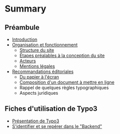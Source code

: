 # Summary

## Préambule
* [Introduction](README.md)
* [Organisation et fonctionnement](organisation-et-fonctionnement-du-site.md)
    * [Structure du site](structure-du-site.md)
    * [Étapes préalables à la conception du site](étapes-préalables-à-la-conception-du-site.md)
    * [Acteurs](acteurs.md)
    * [Mentions légales](mentions-légales.md)
* [Recommandations éditoriales](recommandations-éditoriales.md)
    * [Du papier à l'écran](du-papier-à-lécran.md)
    * [Composition d'un document à mettre en ligne](composition-dun-document-à-mettre-en-ligne.md)
    * Rappel de quelques règles typographiques
    * Aspects juridiques

## Fiches d'utilisation de Typo3
* [Présentation de Typo3](présentation-de-typo3.md)
* [S'identifier et se repérer dans le "Backend"](sidentifier-et-se-repérer-dans-le-backend.md)

